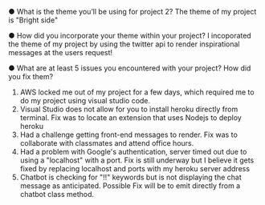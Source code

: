 ● What is the theme you’ll be using for project 2?
 The theme of my project is "Bright side"
 
● How did you incorporate your theme within your project?
   I incoporated the theme of my project by using the twitter api to render inspirational messages at the users request!
   
● What are at least 5 issues you encountered with your project? How did you fix them?
 1) AWS locked me out of my project for a few days, which required me to do my project using visual studio code.
 2) Visual Studio does not allow for you to install heroku directly from terminal. Fix was to locate an extension that uses Nodejs to deploy heroku
 3) Had a challenge getting front-end messages to render. Fix was to collaborate with classmates and attend office hours.
 4) Had a problem with Google's authentication, server timed out due to using a "localhost" with a port. Fix is still underway but I believe it gets fixed by replacing localhost and ports with my heroku server address
 5) Chatbot is checking for "!!" keywords but is not displaying the chat message as anticipated. Possible Fix will be to emit directly from a chatbot class method.

